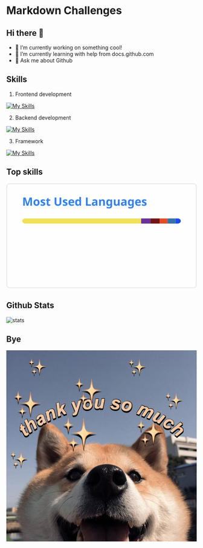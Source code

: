 # Markdown Challenges


## Hi there 👋
- 🔭 I’m currently working on something cool!
- 🌱 I’m currently learning with help from docs.github.com
- 💬 Ask me about Github


## Skills

1. Frontend development

[![My Skills](https://skillicons.dev/icons?i=js,html,css,bootstrap)](https://skillicons.dev)

2. Backend development

[![My Skills](https://skillicons.dev/icons?i=ruby,py,nodejs,go)](https://skillicons.dev)

3. Framework

[![My Skills](https://skillicons.dev/icons?i=react)](https://skillicons.dev)


## Top skills

![My top skills](top-langs.svg)

## Github Stats

![stats](https://github-readme-stats.vercel.app/api?username=ngomanhhoang&show_icons=true&locale=en)


## Bye

![bye image](7988e07fafa8fc3b73ed76e4cbdd573e.jpg)
